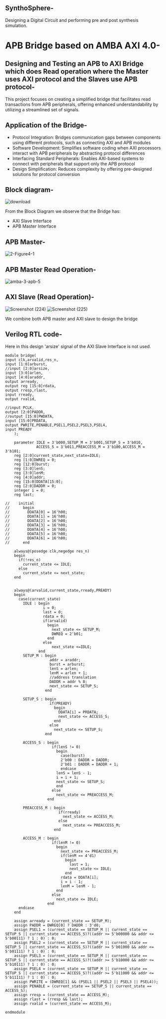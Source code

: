 ## SynthoSphere-
Designing a Digital Circuit and performing pre and post synthesis simulation. 


# APB Bridge based on AMBA AXI 4.0-

## Designing and Testing an APB to AXI Bridge which does Read operation where the Master uses AXI protocol and the Slaves use APB protocol-

This project focuses on creating a simplified bridge that facilitates read transactions from APB peripherals, offering enhanced understandability by utilizing a streamlined set of signals.



## Application of the Bridge-
* Protocol Integration: Bridges communication gaps between components using different protocols, such as connecting AXI and APB modules
* Software Development: Simplifies software coding when AXI processors interact with APB peripherals by abstracting protocol differences
* Interfacing Standard Peripherals: Enables AXI-based systems to connect with peripherals that support only the APB protocol
* Design Simplification: Reduces complexity by offering pre-designed solutions for protocol conversion


## Block diagram-
![download](https://github.com/karthikkbs05/SynthoSphere-/assets/129792064/63491d39-3d3e-44f6-b5ed-d0d726e7e09a)

From the Block Diagram we observe that the Bridge has:
* AXI Slave Interface
* APB Master Interface




## APB Master-
![2-Figure4-1](https://github.com/karthikkbs05/SynthoSphere-/assets/129792064/6c0c0cd9-96d5-4537-8885-eb3771a4b52c)
## APB Master Read Operation-
![amba-3-apb-5](https://github.com/karthikkbs05/SynthoSphere-/assets/129792064/b8111c79-7ced-4061-8200-3b76d21ffa37)


## AXI Slave (Read Operation)-
![Screenshot (224)](https://github.com/karthikkbs05/SynthoSphere-/assets/129792064/ba0cab30-f121-49a6-9121-3cc46f32f1f7)
![Screenshot (225)](https://github.com/karthikkbs05/SynthoSphere-/assets/129792064/be9d808d-f62d-4b73-9f81-4ee668e32b59)

We combine both APB master and AXI slave to design the bridge
## Verilog RTL code-
Here in this design 'arsize' signal of the AXI Slave Interface is not used.
```
module bridge(
input clk,arvalid,res_n,
input [1:0]arburst,
//input [2:0]arsize,
input [3:0]arlen,
input [4:0]araddr,
output arready,
output reg [15:0]rdata,
output rresp,rlast,
input rready,
output rvalid,

//input PCLK,
output [2:0]PADDR,
//output [15:0]PWDATA,
input [15:0]PRDATA,
output PWRITE,PENABLE,PSEL1,PSEL2,PSEL3,PSEL4,
input PREADY
    );
    
    parameter IDLE = 3'b000,SETUP_M = 3'b001,SETUP_S = 3'b010,
              ACCESS_S = 3'b011,PREACCESS_M = 3'b100,ACCESS_M = 3'b101;
    reg [2:0]current_state,next_state=IDLE;
    reg [1:0]DWREQ = 0;
    reg [12:0]burst;
    reg [3:0]lenS;
    reg [3:0]lenM;
    reg [4:0]addr;
    reg [15:0]DDATA[15:0];
    reg [2:0]DADDR = 0;
    integer i = 0;
    reg last;
    
//    initial
//      begin
//        DDATA[0] = 16'h00;
//        DDATA[1] = 16'h00;
//        DDATA[2] = 16'h00;
//        DDATA[3] = 16'h00;
//        DDATA[4] = 16'h00;
//        DDATA[5] = 16'h00;
//        DDATA[6] = 16'h00;
//      end 
    
    always@(posedge clk,negedge res_n)
    begin
      if(!res_n)
        current_state <= IDLE;
      else 
        current_state <= next_state;
    end
    
    
    always@(arvalid,current_state,rready,PREADY)
    begin
      case(current_state)
        IDLE : begin
                 i = 0;
                 last = 0;
                 rdata = 0;
                 if(arvalid)
                   begin
                     next_state <= SETUP_M; 
                     DWREQ = 2'b01;
                   end
                 else
                     next_state <=IDLE;   
               end
        SETUP_M : begin
                    addr = araddr;
                    burst = arburst;
                    lenS = arlen; 
                    lenM = arlen + 1;
                    //address translation
                    DADDR = addr % 8;
                    next_state <= SETUP_S;                   
                  end
        
        SETUP_S : begin
                    if(PREADY)
                      begin
                        DDATA[i] = PRDATA;
                        next_state <= ACCESS_S;
                      end 
                    else 
                      next_state <= SETUP_S;
                  end  
                  
        ACCESS_S : begin
                     if(lenS != 0)
                       begin
                         case(burst)
                         2'b00 : DADDR = DADDR;
                         2'b01 : DADDR = DADDR + 1;
                         endcase 
                       lenS = lenS - 1;
                       i = i + 1;
                       next_state <= SETUP_S; 
                       end
                     else 
                       next_state <= PREACCESS_M;
                   end
                   
        PREACCESS_M : begin
                        if(rready)
                          next_state <= ACCESS_M;
                        else 
                          next_state <= PREACCESS_M; 
                      end 
                      
        ACCESS_M : begin
                     if(lenM != 0)
                       begin
                         next_state <= PREACCESS_M;
                         if(lenM == 4'd1)
                           begin
                             last = 1;
                             next_state <= IDLE;
                           end
                         rdata = DDATA[i];
                         i = i - 1;
                         lenM = lenM - 1;
                       end
                     else 
                       next_state <= IDLE;
                   end
      endcase 
    end
    
    assign arready = (current_state == SETUP_M);
    assign PADDR = DWREQ[0] ? DADDR : 3'd0;
    assign PSEL1 = (current_state == SETUP_M || current_state == SETUP_S || current_state == ACCESS_S)?((addr >= 5'b00000 && addr <= 5'b00111) ? 1 : 0) : 0;
    assign PSEL2 = (current_state == SETUP_M || current_state == SETUP_S || current_state == ACCESS_S)?((addr >= 5'b01000 && addr <= 5'b01111) ? 1 : 0) : 0;
    assign PSEL3 = (current_state == SETUP_M || current_state == SETUP_S || current_state == ACCESS_S)?((addr >= 5'b10000 && addr <= 5'b10111) ? 1 : 0) : 0;
    assign PSEL4 = (current_state == SETUP_M || current_state == SETUP_S || current_state == ACCESS_S)?((addr >= 5'b11000 && addr <= 5'b11111) ? 1 : 0) : 0;
    assign PWRITE = (DWREQ[1] && (PSEL1 || PSEL2 || PSEL3 || PSEL4));
    assign PENABLE = (current_state == SETUP_S || current_state == ACCESS_S);
    assign rresp = (current_state == ACCESS_M);
    assign rlast = (rresp && last);
    assign rvalid = (current_state == ACCESS_M);
    
endmodule
```

